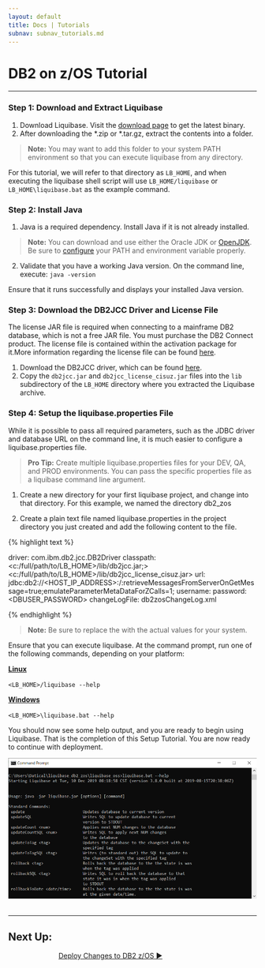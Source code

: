 ```yaml
---
layout: default
title: Docs | Tutorials 
subnav: subnav_tutorials.md
---
```

# DB2 on z/OS Tutorial
<hr>

### Step 1: Download and Extract Liquibase
1. Download Liquibase. Visit the [download page](https://download.liquibase.org) to get the latest binary.
2. After downloading the *.zip or *.tar.gz, extract the contents into a folder. 
>**Note:** You may want to add this folder to your system PATH environment so that you can execute liquibase from any directory. 

For this tutorial, we will refer to that directory as `LB_HOME`, and when executing the liquibase shell script will use `LB_HOME/liquibase` or `LB_HOME\liquibase.bat` as the example command.

### Step 2: Install Java
1. Java is a required dependency. Install Java if it is not already installed.
>**Note:** You can download and use either the Oracle JDK or [OpenJDK](https://jdk.java.net/13/). Be sure to [configure](https://stackoverflow.com/questions/52511778/how-to-install-openjdk-11-on-windows) your PATH and environment variable properly.
2. Validate that you have a working Java version. On the command line, execute: `java -version`

Ensure that it runs successfully and displays your installed Java version.

### Step 3: Download the DB2JCC Driver and License File
The license JAR file is required when connecting to a mainframe DB2 database, which is not a free JAR file. You must purchase the DB2 Connect product. The license file is contained within the activation package for it.More information regarding the license file can be found [here](https://www.ibm.com/support/pages/location-db2jcclicensecisuzjar-file).
1. Download the DB2JCC driver, which can be found [here](https://www.ibm.com/support/pages/db2-jdbc-driver-versions-and-downloads).
2. Copy the `db2jcc.jar` and `db2jcc_license_cisuz.jar` files into the `lib` subdirectory of the `LB_HOME` directory where you extracted the Liquibase archive.

### Step 4: Setup the liquibase.properties File
While it is possible to pass all required parameters, such as the JDBC driver and database URL on the command line, it is much easier to configure a liquibase.properties file.

>**Pro Tip:**  Create multiple liquibase.properties files for your DEV, QA, and PROD environments.  You can pass the specific properties file as a liquibase command line argument.

1. Create a new directory for your first liquibase project, and change into that directory. For this example, we named the directory db2_zos

2. Create a plain text file named liquibase.properties in the project directory you just created and add the following content to the file.

{% highlight text %}

driver: com.ibm.db2.jcc.DB2Driver
classpath: <c:/full/path/to/LB_HOME>/lib/db2jcc.jar;><c:/full/path/to/LB_HOME>/lib/db2jcc_license_cisuz.jar>
url: jdbc:db2://<HOST_IP_ADDRESS>:<PORT>/<DBNAME>:retrieveMessagesFromServerOnGetMessage=true;emulateParameterMetaDataForZCalls=1;
username: <DBUSER>
password: <DBUSER_PASSWORD>
changeLogFile: db2zosChangeLog.xml

{% endhighlight %}

>**Note:** Be sure to replace the <values> with the actual values for your system.

Ensure that you can execute liquibase. At the command prompt, run one of the following commands, depending on your platform:

**<u>Linux</u>**

`<LB_HOME>/liquibase --help`

**<u>Windows</u>**

`<LB_HOME>\liquibase.bat --help`

You should now see some help output, and you are ready to begin using Liquibase.  That is the completion of this Setup Tutorial.   You are now ready to continue with deployment.

<div align="center"><img src="\images\documentation\Tutorials\DB2onZSetupImg.png" width="700px" alt="Image of the Command prompts help output" /></div>
<br>
<hr>

## **Next Up:** 
<div class="cta-container" style="margin-left: auto; margin-right: auto; width: 300px; height: 50px">
<div class="cta cta--block"><a href="\documentation\workflows\db2onzdeploy-sql.html">Deploy Changes to DB2 z/OS ►</a></div></div>